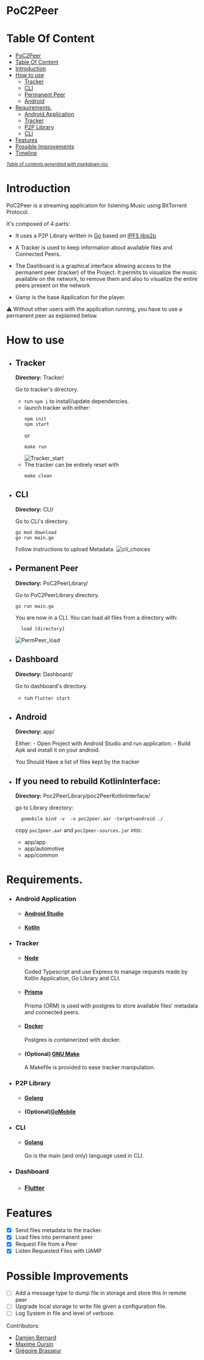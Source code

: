 # PoC2Peer

# Table Of Content
- [PoC2Peer](#poc2peer)
- [Table Of Content](#table-of-content)
- [Introduction](#introduction)
- [How to use](#how-to-use)
    * [Tracker](#tracker)
    * [CLI](#cli)
    * [Permanent Peer](#permanent-peer)
    * [Android](#android)
- [Requirements.](#requirements)
    + [Android Application](#android-application)
    + [Tracker](#tracker-1)
    + [P2P Library](#p2p-library)
    + [CLI](#cli-1)
- [Features](#features)
- [Possible Improvements](#possible-improvements)
- [Timeline](#timeline)

<small><i><a href='http://ecotrust-canada.github.io/markdown-toc/'>Table of contents generated with markdown-toc</a></i></small>

# Introduction

PoC2Peer is a streaming application for listening Music using BitTorrent Protocol.

It's composed of 4 parts:

 - It uses a P2P Library written in [Go](https://golang.org/) based on [IPFS libp2p](https://libp2p.io/)

 - A Tracker is used to keep information about available files and Connected Peers.
 
 - The Dashboard is a graphical interface allowing access to the permanent peer (tracker) of the Project. 
   It permits to visualize the music available on the network, to remove  them and also to visualize the entire peers present on the network 

 - Uamp is the base Application for the player.

:warning: Without other users with the application running, you have to use a permanent peer as explained below.

# How to use

- ## Tracker
  **Directory:** Tracker/

  Go to tracker's directory.
    - run `npm i` to install/update dependencies.
    - launch tracker with either:
      ```shell
      npm init
      npm start
      ```
      or
      ```shell
      make run
      ```
      ![Tracker_start](./doc/assets/Tracker_start.png)
    - The tracker can be entirely reset with
      ```shell
      make clean
      ```
- ## CLI
  **Directory:** CLI/

  Go to CLI's directory.
    ```shell
    go mod download
    go run main.go
    ```
  Follow instructions to upload Metadata.
  ![cli_choices](./doc/assets/cli_choices.png)

- ## Permanent Peer
  **Directory:** PoC2PeerLibrary/

  Go to PoC2PeerLibrary directory.
    ```shell
    go run main.go
    ```
  You are now in a CLI.
  You can load all files from a directory with:
    ```shell
      load [directory]
    ```
  ![PermPeer_load](./doc/assets/PermPeer_load.png)


- ## Dashboard
  **Directory:** Dashboard/

  Go to dashboard's directory.
    - run `flutter start`
      
- ## Android
  **Directory:** app/

  Either:
      - Open Project with Android Studio and run application.
      - Build Apk and install it on your android.

  You Should Have a list of files kept by the tracker

- ## If you need to rebuild KotlinInterface:
  **Directory:** Poc2PeerLibrary/poc2PeerKotlinInterface/

    go to Library directory:
  ```shell
    gomobile bind -v  -o poc2peer.aar -target=android ./
  ```
  copy `poc2peer.aar` and `poc2peer-sources.jar` into:
   - app/app
   - app/automotive
   - app/common

# Requirements.

- ### Android Application
    - #### [Android Studio](https://developer.android.com/studio)
    - #### [Kotlin](https://developer.android.com/kotlin)
- ### Tracker
    - #### [Node](https://nodejs.org/en/)
      Coded Typescript and use Express to manage requests made by Kotlin Application, Go Library and CLI.
    - #### [Prisma](https://www.prisma.io/)
      Prisma (ORM) is used with postgres to store available files' metadata and connected peers.
    - #### [Docker](https://www.docker.com/)
      Postgres is containerized with docker.
    - #### (Optional) [GNU Make](https://www.gnu.org/software/make/manual/make.html)
      A Makefile is provided to ease tracker manipulation.
- ### P2P Library
    - #### [Golang](https://golang.org/)
    - #### (Optional)[GoMobile](https://github.com/golang/mobile)

- ### CLI
    - #### [Golang](https://golang.org/)
      Go is the main (and only) language used in CLI.
- ### Dashboard
   - ### [Flutter](https://flutter.dev/docs)

# Features

- [x] Send files metadata to the tracker.
- [x] Load files into permanent peer
- [x] Request File from a Peer
- [x] Listen Requested Files with UAMP

# Possible Improvements

- [ ] Add a message type to dump file in storage and store this in remote peer
- [ ] Upgrade local storage to write file given a configuration file.
- [ ] Log System in file and level of verbose.

[comment]: <> (# Timeline)

Contributors:
 - [Damien Bernard](https://github.com/Encorpluptit/)
 - [Maxime Oursin](https://github.com/Oursin)
 - [Grégoire Brasseur](https://github.com/lerimeur)